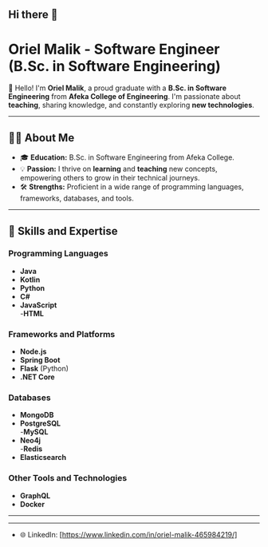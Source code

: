 ## Hi there 👋

# Oriel Malik - Software Engineer (B.Sc. in Software Engineering)

👋 Hello! I'm **Oriel Malik**, a proud graduate with a **B.Sc. in Software Engineering** from **Afeka College of Engineering**. I'm passionate about **teaching**, sharing knowledge, and constantly exploring **new technologies**.

---

## 🧑‍💻 About Me
- 🎓 **Education:** B.Sc. in Software Engineering from Afeka College.  
- 💡 **Passion:** I thrive on **learning** and **teaching** new concepts, empowering others to grow in their technical journeys.  
- 🛠️ **Strengths:** Proficient in a wide range of programming languages, frameworks, databases, and tools.

---

## 🌟 Skills and Expertise

### Programming Languages
- **Java**  
-  **Kotlin**  
-  **Python**  
-  **C#**  
- **JavaScript**  
-**HTML**

### Frameworks and Platforms
- **Node.js**  
-  **Spring Boot**  
- **Flask** (Python)  
- **.NET Core**

### Databases
- **MongoDB**  
- **PostgreSQL**  
-**MySQL**  
-  **Neo4j**  
-**Redis**  
- **Elasticsearch**

### Other Tools and Technologies
- **GraphQL**  
-  **Docker**

---



---


- 🌐 LinkedIn: [https://www.linkedin.com/in/oriel-malik-465984219/]  

